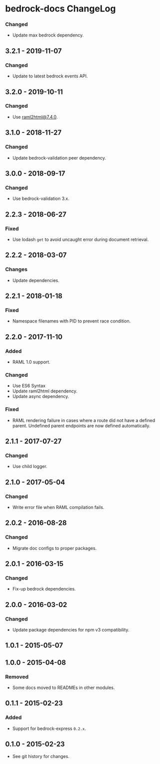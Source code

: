 # bedrock-docs ChangeLog

### Changed
- Update max bedrock dependency.

## 3.2.1 - 2019-11-07

### Changed
- Update to latest bedrock events API.

## 3.2.0 - 2019-10-11

### Changed
- Use raml2html@7.4.0.

## 3.1.0 - 2018-11-27

### Changed
- Update bedrock-validation peer dependency.

## 3.0.0 - 2018-09-17

### Changed
- Use bedrock-validation 3.x.

## 2.2.3 - 2018-06-27

### Fixed
- Use lodash `get` to avoid uncaught error during document retrieval.

## 2.2.2 - 2018-03-07

### Changes
- Update dependencies.

## 2.2.1 - 2018-01-18

### Fixed
- Namespace filenames with PID to prevent race condition.

## 2.2.0 - 2017-11-10

### Added
- RAML 1.0 support.

### Changed
- Use ES6 Syntax  
- Update raml2html dependency.
- Update async dependency.

### Fixed
- RAML rendering failure in cases where a route did not have a defined parent.
  Undefined parent endpoints are now defined automatically.

## 2.1.1 - 2017-07-27

### Changed
- Use child logger.

## 2.1.0 - 2017-05-04

### Changed
- Write error file when RAML compilation fails.

## 2.0.2 - 2016-08-28

### Changed
- Migrate doc configs to proper packages.

## 2.0.1 - 2016-03-15

### Changed
- Fix-up bedrock dependencies.

## 2.0.0 - 2016-03-02

### Changed
- Update package dependencies for npm v3 compatibility.

## 1.0.1 - 2015-05-07

## 1.0.0 - 2015-04-08

### Removed
- Some docs moved to READMEs in other modules.

## 0.1.1 - 2015-02-23

### Added
- Support for bedrock-express `0.2.x`.

## 0.1.0 - 2015-02-23

- See git history for changes.
